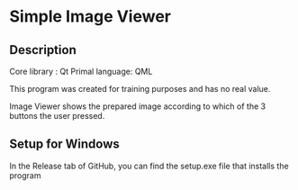 # Simple Image Viewer

## Description

Core library : Qt
Primal language: QML

This program was created for training purposes and has no real value. 

Image Viewer shows the prepared image according to which of the 3 buttons the user pressed.

## Setup for Windows

In the Release tab of GitHub, you can find the setup.exe file that installs the program